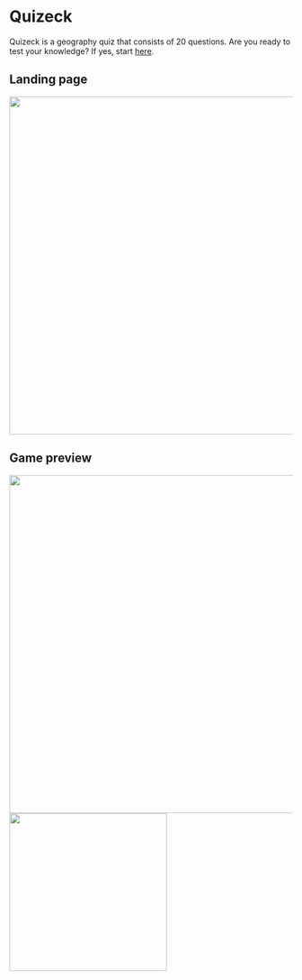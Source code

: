 # Quizeck
Quizeck is a geography quiz that consists of 20 questions. Are you ready to test your knowledge? If yes, start [here](https://quizeck.vercel.app/ "Quizeck").

## Landing page
<img src="https://github.com/MartinLauff/Quizeck/assets/72349751/9c630d18-4781-4142-87b1-55b043b6286f" width="600">

## Game preview
<img src="https://github.com/MartinLauff/Quizeck/assets/72349751/fbcbb41f-6812-4f47-83a9-791bd5e345ca" width="600">

<img src="https://github.com/MartinLauff/Quizeck/assets/72349751/9d0f23e5-054c-4be6-a8fc-6b7e24303a57" width="280">
